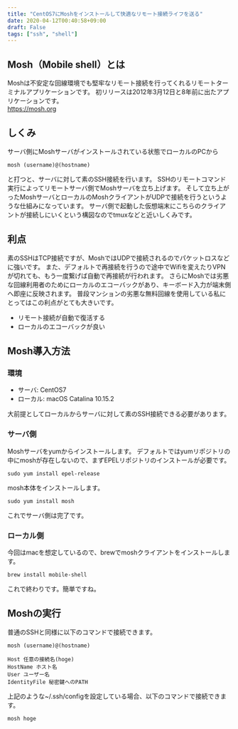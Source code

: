 ```yaml
---
title: "CentOS7にMoshをインストールして快適なリモート接続ライフを送る"
date: 2020-04-12T00:40:58+09:00
draft: False
tags: ["ssh", "shell"]
---
```

## Mosh（Mobile shell）とは
Moshは不安定な回線環境でも堅牢なリモート接続を行ってくれるリモートターミナルアプリケーションです。
初リリースは2012年3月12日と8年前に出たアプリケーションです。  
https://mosh.org

## しくみ
サーバ側にMoshサーバがインストールされている状態でローカルのPCから
```
mosh (username)@(hostname)
```
と打つと、サーバに対して素のSSH接続を行います。
SSHのリモートコマンド実行によってリモートサーバ側でMoshサーバを立ち上げます。
そして立ち上がったMoshサーバとローカルのMoshクライアントがUDPで接続を行うというような仕組みになっています。
サーバ側で起動した仮想端末にこちらのクライアントが接続しにいくという構図なのでtmuxなどと近いしくみです。

## 利点
素のSSHはTCP接続ですが、MoshではUDPで接続されるのでパケットロスなどに強いです。
また、デフォルトで再接続を行うので途中でWifiを変えたりVPNが切れても、もう一度繋げば自動で再接続が行われます。
さらにMoshでは劣悪な回線利用者のためにローカルのエコーバックがあり、キーボード入力が端末側へ即座に反映されます。
普段マンションの劣悪な無料回線を使用している私にとってはこの利点がとても大きいです。
- リモート接続が自動で復活する
- ローカルのエコーバックが良い

## Mosh導入方法
### 環境
- サーバ: CentOS7
- ローカル: macOS Catalina 10.15.2 

大前提としてローカルからサーバに対して素のSSH接続できる必要があります。
### サーバ側
Moshサーバをyumからインストールします。
デフォルトではyumリポジトリの中にmoshが存在しないので、まずEPELリポジトリのインストールが必要です。
```
sudo yum install epel-release
```
mosh本体をインストールします。
```
sudo yum install mosh
```
これでサーバ側は完了です。
### ローカル側
今回はmacを想定しているので、brewでmoshクライアントをインストールします。
```
brew install mobile-shell
```
これで終わりです。簡単ですね。

## Moshの実行
普通のSSHと同様に以下のコマンドで接続できます。
```
mosh (username)@(hostname)
```

```
Host 任意の接続名(hoge)
HostName ホスト名
User ユーザー名
IdentityFile 秘密鍵へのPATH
```
上記のような~/.ssh/configを設定している場合、以下のコマンドで接続できます。
```
mosh hoge
```
